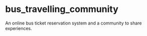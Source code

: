 # bus_travelling_community
An online bus ticket reservation system and a community to share experiences.
